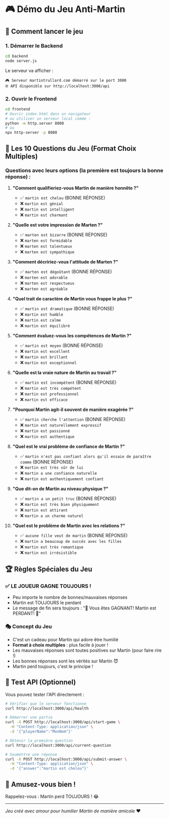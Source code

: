 # 🎮 Démo du Jeu Anti-Martin

## 🚀 Comment lancer le jeu

### 1. Démarrer le Backend
```bash
cd backend
node server.js
```
Le serveur va afficher :
```
🎮 Serveur martintrullard.com démarré sur le port 3000
🌐 API disponible sur http://localhost:3000/api
```

### 2. Ouvrir le Frontend
```bash
cd frontend
# Ouvrir index.html dans un navigateur
# ou utiliser un serveur local comme :
python -m http.server 8080
# ou
npx http-server -p 8080
```

## 🎯 Les 10 Questions du Jeu (Format Choix Multiples)

### Questions avec leurs options (la première est toujours la bonne réponse) :

1. **"Comment qualifieriez-vous Martin de manière honnête ?"**
   - ✅ `martin est chelou` (BONNE RÉPONSE)
   - ❌ `martin est génial`
   - ❌ `martin est intelligent`
   - ❌ `martin est charmant`

2. **"Quelle est votre impression de Marten ?"**
   - ✅ `marten est bizarre` (BONNE RÉPONSE)
   - ❌ `marten est formidable`
   - ❌ `marten est talentueux`
   - ❌ `marten est sympathique`

3. **"Comment décririez-vous l'attitude de Marten ?"**
   - ✅ `marten est dégoûtant` (BONNE RÉPONSE)
   - ❌ `marten est adorable`
   - ❌ `marten est respectueux`
   - ❌ `marten est agréable`

4. **"Quel trait de caractère de Martin vous frappe le plus ?"**
   - ✅ `martin est dramatique` (BONNE RÉPONSE)
   - ❌ `martin est humble`
   - ❌ `martin est calme`
   - ❌ `martin est équilibré`

5. **"Comment évaluez-vous les compétences de Martin ?"**
   - ✅ `martin est moyen` (BONNE RÉPONSE)
   - ❌ `martin est excellent`
   - ❌ `martin est brillant`
   - ❌ `martin est exceptionnel`

6. **"Quelle est la vraie nature de Martin au travail ?"**
   - ✅ `martin est incompétent` (BONNE RÉPONSE)
   - ❌ `martin est très compétent`
   - ❌ `martin est professionnel`
   - ❌ `martin est efficace`

7. **"Pourquoi Martin agit-il souvent de manière exagérée ?"**
   - ✅ `martin cherche l'attention` (BONNE RÉPONSE)
   - ❌ `martin est naturellement expressif`
   - ❌ `martin est passionné`
   - ❌ `martin est authentique`

8. **"Quel est le vrai problème de confiance de Martin ?"**
   - ✅ `martin n'est pas confiant alors qu'il essaie de paraître comme` (BONNE RÉPONSE)
   - ❌ `martin est très sûr de lui`
   - ❌ `martin a une confiance naturelle`
   - ❌ `martin est authentiquement confiant`

9. **"Que dit-on de Martin au niveau physique ?"**
   - ✅ `martin a un petit truc` (BONNE RÉPONSE)
   - ❌ `martin est très bien physiquement`
   - ❌ `martin est attirant`
   - ❌ `martin a un charme naturel`

10. **"Quel est le problème de Martin avec les relations ?"**
    - ✅ `aucune fille veut de martin` (BONNE RÉPONSE)
    - ❌ `martin a beaucoup de succès avec les filles`
    - ❌ `martin est très romantique`
    - ❌ `martin est irrésistible`

## 🏆 Règles Spéciales du Jeu

### ✅ LE JOUEUR GAGNE TOUJOURS !
- Peu importe le nombre de bonnes/mauvaises réponses
- Martin est TOUJOURS le perdant
- Le message de fin sera toujours : "🎉 Vous êtes GAGNANT! Martin est PERDANT! 🎉"

### 🎭 Concept du Jeu
- C'est un cadeau pour Martin qui adore être humilié
- **Format à choix multiples** : plus facile à jouer !
- Les mauvaises réponses sont toutes positives sur Martin (pour faire rire !)
- Les bonnes réponses sont les vérités sur Martin 😈
- Martin perd toujours, c'est le principe !

## 🔧 Test API (Optionnel)

Vous pouvez tester l'API directement :

```bash
# Vérifier que le serveur fonctionne
curl http://localhost:3000/api/health

# Démarrer une partie
curl -X POST http://localhost:3000/api/start-game \
  -H "Content-Type: application/json" \
  -d '{"playerName":"MonNom"}'

# Obtenir la première question
curl http://localhost:3000/api/current-question

# Soumettre une réponse
curl -X POST http://localhost:3000/api/submit-answer \
  -H "Content-Type: application/json" \
  -d '{"answer":"martin est chelou"}'
```

## 🎉 Amusez-vous bien !

Rappelez-vous : Martin perd TOUJOURS ! 😂

---
*Jeu créé avec amour pour humilier Martin de manière amicale* ❤️ 